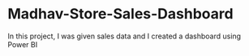 # Madhav-Store-Sales-Dashboard
In this project, I was given sales data and I created a dashboard using Power BI

